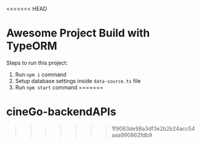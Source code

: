 <<<<<<< HEAD
# Awesome Project Build with TypeORM

Steps to run this project:

1. Run `npm i` command
2. Setup database settings inside `data-source.ts` file
3. Run `npm start` command
=======
# cineGo-backendAPIs
>>>>>>> 1f9063de98a3df3e2b2b24acc54aaa990862fdb9
